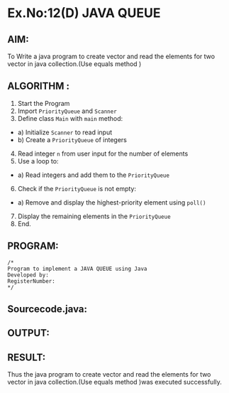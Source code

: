 # Ex.No:12(D) JAVA QUEUE
## AIM:
To Write a java program to create vector and read the elements for two vector in java collection.(Use equals method )


## ALGORITHM :
1.	Start the Program
2.	Import `PriorityQueue` and `Scanner`
3.	Define class `Main` with `main` method:
-	a) Initialize `Scanner` to read input
-	b) Create a `PriorityQueue` of integers
4.	Read integer `n` from user input for the number of elements
5.	Use a loop to:
-	a) Read integers and add them to the `PriorityQueue`
6.	Check if the `PriorityQueue` is not empty:
-	a) Remove and display the highest-priority element using `poll()`
7.	Display the remaining elements in the `PriorityQueue`
8.	End.





## PROGRAM:
 ```
/*
Program to implement a JAVA QUEUE using Java
Developed by: 
RegisterNumber:  
*/
```

## Sourcecode.java:







## OUTPUT:



## RESULT:
Thus the java program to create vector and read the elements for two vector in java collection.(Use equals method )was executed successfully.


